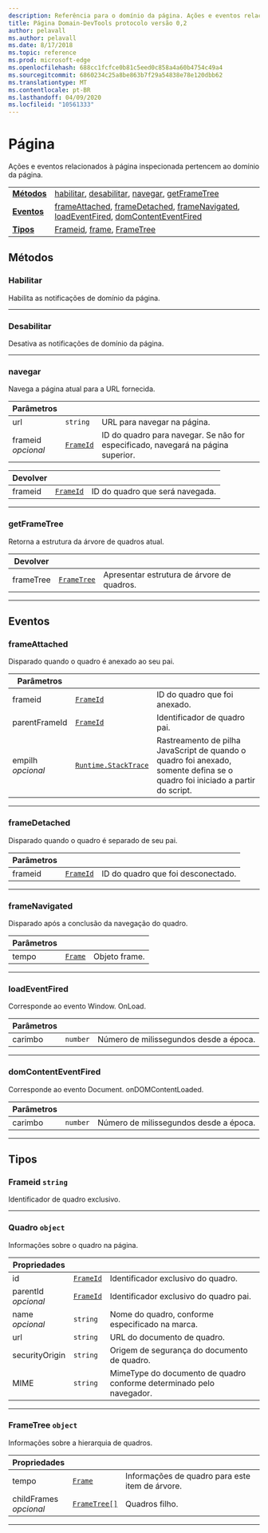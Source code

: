 ```yaml
---
description: Referência para o domínio da página. Ações e eventos relacionados à página inspecionada pertencem ao domínio da página.
title: Página Domain-DevTools protocolo versão 0,2
author: pelavall
ms.author: pelavall
ms.date: 8/17/2018
ms.topic: reference
ms.prod: microsoft-edge
ms.openlocfilehash: 688cc1fcfce0b81c5eed0c858a4a60b4754c49a4
ms.sourcegitcommit: 6860234c25a8be863b7f29a54838e78e120dbb62
ms.translationtype: MT
ms.contentlocale: pt-BR
ms.lasthandoff: 04/09/2020
ms.locfileid: "10561333"
---
```

# Página
Ações e eventos relacionados à página inspecionada pertencem ao domínio da página.

| | |
|-|-|
| [**Métodos**](#methods) | [habilitar](#enable), [desabilitar](#disable), [navegar](#navigate), [getFrameTree](#getframetree) |
| [**Eventos**](#events) | [frameAttached](#frameattached), [frameDetached](#framedetached), [frameNavigated](#framenavigated), [loadEventFired](#loadeventfired), [domContentEventFired](#domcontenteventfired) |
| [**Tipos**](#types) | [Frameid](#frameid), [frame](#frame), [FrameTree](#frametree) |
## Métodos

### Habilitar
Habilita as notificações de domínio da página.

</p>

---

### Desabilitar 
Desativa as notificações de domínio da página.

</p>

---

### navegar
Navega a página atual para a URL fornecida.

<table>
    <thead>
        <tr>
            <th>Parâmetros</th>
            <th></th>
            <th></th>
        </tr>
    </thead>
    <tbody>
        <tr>
            <td>url</td>
            <td><code class="flyout">string</code></td>
            <td>URL para navegar na página.</td>
        </tr>
        <tr>
            <td>frameid <br/> <i>opcional</i></td>
            <td><a href="#frameid"><code class="flyout">FrameId</code></a></td>
            <td>ID do quadro para navegar. Se não for especificado, navegará na página superior.</td>
        </tr>
    </tbody>
</table>
<table>
    <thead>
        <tr>
            <th>Devolver</th>
            <th></th>
            <th></th>
        </tr>
    </thead>
    <tbody>
        <tr>
            <td>frameid</td>
            <td><a href="#frameid"><code class="flyout">FrameId</code></a></td>
            <td>ID do quadro que será navegada.</td>
        </tr>
    </tbody>
</table>
</p>

---

### getFrameTree
Retorna a estrutura da árvore de quadros atual.

<table>
    <thead>
        <tr>
            <th>Devolver</th>
            <th></th>
            <th></th>
        </tr>
    </thead>
    <tbody>
        <tr>
            <td>frameTree</td>
            <td><a href="#frametree"><code class="flyout">FrameTree</code></a></td>
            <td>Apresentar estrutura de árvore de quadros.</td>
        </tr>
    </tbody>
</table>
</p>

---

## Eventos

### frameAttached
Disparado quando o quadro é anexado ao seu pai.

<table>
    <thead>
        <tr>
            <th>Parâmetros</th>
            <th></th>
            <th></th>
        </tr>
    </thead>
    <tbody>
        <tr>
            <td>frameid</td>
            <td><a href="#frameid"><code class="flyout">FrameId</code></a></td>
            <td>ID do quadro que foi anexado.</td>
        </tr>
        <tr>
            <td>parentFrameId</td>
            <td><a href="#frameid"><code class="flyout">FrameId</code></a></td>
            <td>Identificador de quadro pai.</td>
        </tr>
        <tr>
            <td>empilh <br/> <i>opcional</i></td>
            <td><a href="runtime.md#stacktrace"><code class="flyout">Runtime.StackTrace</code></a></td>
            <td>Rastreamento de pilha JavaScript de quando o quadro foi anexado, somente defina se o quadro foi iniciado a partir do script.</td>
        </tr>
    </tbody>
</table>
</p>

---

### frameDetached
Disparado quando o quadro é separado de seu pai.

<table>
    <thead>
        <tr>
            <th>Parâmetros</th>
            <th></th>
            <th></th>
        </tr>
    </thead>
    <tbody>
        <tr>
            <td>frameid</td>
            <td><a href="#frameid"><code class="flyout">FrameId</code></a></td>
            <td>ID do quadro que foi desconectado.</td>
        </tr>
    </tbody>
</table>
</p>

---

### frameNavigated
Disparado após a conclusão da navegação do quadro.

<table>
    <thead>
        <tr>
            <th>Parâmetros</th>
            <th></th>
            <th></th>
        </tr>
    </thead>
    <tbody>
        <tr>
            <td>tempo</td>
            <td><a href="#frame"><code class="flyout">Frame</code></a></td>
            <td>Objeto frame.</td>
        </tr>
    </tbody>
</table>
</p>

---

### loadEventFired
Corresponde ao evento Window. OnLoad.

<table>
    <thead>
        <tr>
            <th>Parâmetros</th>
            <th></th>
            <th></th>
        </tr>
    </thead>
    <tbody>
        <tr>
            <td>carimbo</td>
            <td><code class="flyout">number</code></td>
            <td>Número de milissegundos desde a época.</td>
        </tr>
    </tbody>
</table>
</p>

---

### domContentEventFired
Corresponde ao evento Document. onDOMContentLoaded.

<table>
    <thead>
        <tr>
            <th>Parâmetros</th>
            <th></th>
            <th></th>
        </tr>
    </thead>
    <tbody>
        <tr>
            <td>carimbo</td>
            <td><code class="flyout">number</code></td>
            <td>Número de milissegundos desde a época.</td>
        </tr>
    </tbody>
</table>
</p>

---

## Tipos

### <a name="frameid"></a> Frameid `string`

Identificador de quadro exclusivo.

</p>

---

### <a name="frame"></a> Quadro `object`

Informações sobre o quadro na página.

<table>
    <thead>
        <tr>
            <th>Propriedades</th>
            <th></th>
            <th></th>
        </tr>
    </thead>
    <tbody>
        <tr>
            <td>id</td>
            <td><a href="#frameid"><code class="flyout">FrameId</code></a></td>
            <td>Identificador exclusivo do quadro.</td>
        </tr>
        <tr>
            <td>parentId <br/> <i>opcional</i></td>
            <td><a href="#frameid"><code class="flyout">FrameId</code></a></td>
            <td>Identificador exclusivo do quadro pai.</td>
        </tr>
        <tr>
            <td>name <br/> <i>opcional</i></td>
            <td><code class="flyout">string</code></td>
            <td>Nome do quadro, conforme especificado na marca.</td>
        </tr>
        <tr>
            <td>url</td>
            <td><code class="flyout">string</code></td>
            <td>URL do documento de quadro.</td>
        </tr>
        <tr>
            <td>securityOrigin</td>
            <td><code class="flyout">string</code></td>
            <td>Origem de segurança do documento de quadro.</td>
        </tr>
        <tr>
            <td>MIME</td>
            <td><code class="flyout">string</code></td>
            <td>MimeType do documento de quadro conforme determinado pelo navegador.</td>
        </tr>
    </tbody>
</table>
</p>

---

### <a name="frametree"></a> FrameTree `object`

Informações sobre a hierarquia de quadros.

<table>
    <thead>
        <tr>
            <th>Propriedades</th>
            <th></th>
            <th></th>
        </tr>
    </thead>
    <tbody>
        <tr>
            <td>tempo</td>
            <td><a href="#frame"><code class="flyout">Frame</code></a></td>
            <td>Informações de quadro para este item de árvore.</td>
        </tr>
        <tr>
            <td>childFrames <br/> <i>opcional</i></td>
            <td><a href="#frametree"><code class="flyout">FrameTree[]</code></a></td>
            <td>Quadros filho.</td>
        </tr>
    </tbody>
</table>
</p>

---
